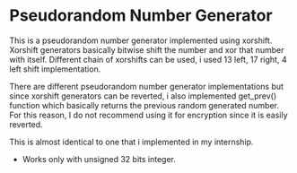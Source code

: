# Pseudorandom Number Generator

This is a pseudorandom number generator implemented using xorshift. Xorshift generators basically bitwise shift the number and xor that number with itself. Different chain of xorshifts can be used, i used 13 left, 17 right, 4 left shift implementation. 

There are different pseudorandom number generator implementations but since xorshift generators can be reverted, i also implemented get_prev() function which basically returns the previous random generated number. For this reason, I do not recommend using it for encryption since it is easily reverted.

This is almost identical to one that i implemented in my internship.

- Works only with unsigned 32 bits integer.

